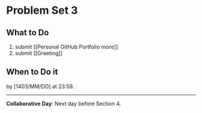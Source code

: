 # Problem Set 3

## What to Do
1. submit [[Personal GitHub Portfolio more]]
2. submit [[Greeting]]
## When to Do it

by [1403/MM/DD] at 23:59.

---

**Collaborative Day**: Next day before Section 4.